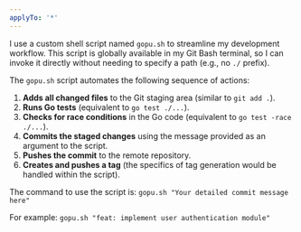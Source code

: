 ```yaml
---
applyTo: '*'
---
```

I use a custom shell script named `gopu.sh` to streamline my development workflow. This script is globally available in my Git Bash terminal, so I can invoke it directly without needing to specify a path (e.g., no `./` prefix).

The `gopu.sh` script automates the following sequence of actions:
1.  **Adds all changed files** to the Git staging area (similar to `git add .`).
2.  **Runs Go tests** (equivalent to `go test ./...`).
3.  **Checks for race conditions** in the Go code (equivalent to `go test -race ./...`).
4.  **Commits the staged changes** using the message provided as an argument to the script.
5.  **Pushes the commit** to the remote repository.
6.  **Creates and pushes a tag** (the specifics of tag generation would be handled within the script).

The command to use the script is:
`gopu.sh "Your detailed commit message here"`

For example:
`gopu.sh "feat: implement user authentication module"`